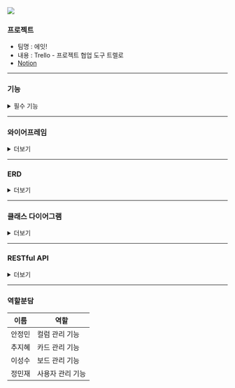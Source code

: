 <img src="https://capsule-render.vercel.app/api?type=waving&color=BDBDC8&height=150&width=600&section=header&text=Trello-Project&fontSize=40" />

### 프로젝트
* 팀명 : 에잇!
* 내용 : Trello - 프로젝트 협업 도구 트렐로
* [Notion](https://www.notion.so/8-825c792fb90f47f5a01c1de05a9be36c)
<hr/>

### 기능
<details>
<summary>필수 기능</summary>
  
- **사용자 관리 기능**
    - [ ]  로그인 / 회원가입 기능
    - [ ]  사용자 정보 수정 및 삭제 기능
- **보드 관리 기능**
    - [ ]  보드 생성
    - [ ]  보드 수정
        - 보드 이름
        - 배경 색상
        - 설명
    - [ ]  보드 삭제
        - 생성한 사용자만 삭제를 할 수 있습니다.
    - [ ]  보드 초대
        - 특정 사용자들을 해당 보드에 초대시켜 협업을 할 수 있어야 합니다.
- **컬럼 관리 기능**
    - [ ]  컬럼 생성
        - 보드 내부에 컬럼을 생성할 수 있어야 합니다.
        - 컬럼이란 위 사진에서 Backlog, In Progress와 같은 것을 의미해요.
    - [ ]  컬럼 이름 수정
    - [ ]  컬럼 삭제
    - [ ]  컬럼 순서 이동
        - 컬럼 순서는 자유롭게 변경될 수 있어야 합니다.
            - e.g. Backlog, In Progress, Done → Backlog, Done, In Progress
- **카드 관리 기능**
    - [ ]  카드 생성
        - 컬럼 내부에 카드를 생성할 수 있어야 합니다.
    - [ ]  카드 수정
        - 카드 이름
        - 카드 설명
        - 카드 색상
        - 작업자 할당
        - 작업자 변경
    - [ ]  카드 삭제
    - [ ]  카드 이동
        - 같은 컬럼 내에서 카드의 위치를 변경할 수 있어야 합니다.
        - 카드를 다른 컬럼으로 이동할 수 있어야 합니다.
- **카드 상세 기능**
</details>

<hr/>

### 와이어프레임
<details>
<summary>더보기</summary>
<img src='https://github.com/JihyeChu/Trello-Project/assets/51440636/c0c7c00d-6788-4e44-bd19-1fe0c936709b'>
<img src='https://github.com/JihyeChu/Trello-Project/assets/51440636/e9d675b6-e8c8-4883-bd43-430205b85f3e'>
<img src='https://github.com/JihyeChu/Trello-Project/assets/51440636/b7aba0fe-8220-4254-b567-5ce2787bda5d'>
<img src='https://github.com/JihyeChu/Trello-Project/assets/51440636/7b5f7512-2ec7-48db-951b-131ec76a4e14'>
<img src='https://github.com/JihyeChu/Trello-Project/assets/51440636/389a85dd-f737-498f-8d26-ef6177302601'>
</details>
<hr/>

### ERD
<details>
<summary>더보기</summary>
<img src='https://github.com/JihyeChu/Trello-Project/assets/51440636/81f25a84-ac0e-40f6-8d1b-7c4ef5c93ab1'>
</details>
<hr/>

### 클래스 다이어그램
<details>
<summary>더보기</summary>
<img src='https://github.com/JihyeChu/Trello-Project/assets/51440636/4424c18d-0768-4063-85a1-72453c7863ac'>
</details>
<hr/>

### RESTful API
<details>
<summary>더보기</summary>
https://documenter.getpostman.com/view/27928312/2s9Xy5MqjH
</details>
<hr/>

### 역할분담    
| 이름 | 역할 |
| --- | --- |
| 안정민 | 컬럼 관리 기능 |
| 추지혜 | 카드 관리 기능 |
| 이성수 | 보드 관리 기능 |
| 정민재 | 사용자 관리 기능 |
